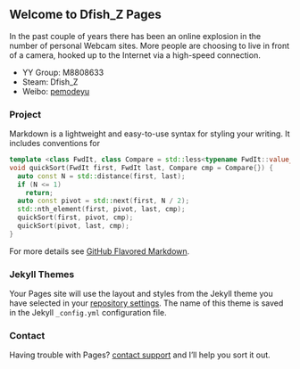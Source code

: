 ## Welcome to Dfish_Z Pages

In the past couple of years there has been an online explosion in the number of personal Webcam sites. More people are choosing to live in front of a camera, hooked up to the Internet via a high-speed connection.

- YY Group: M8808633
- Steam: Dfish_Z
- Weibo: [pemodeyu](http://weibo.com/penmodeyu)

### Project

Markdown is a lightweight and easy-to-use syntax for styling your writing. It includes conventions for

```c++
template <class FwdIt, class Compare = std::less<typename FwdIt::value_type>>
void quickSort(FwdIt first, FwdIt last, Compare cmp = Compare{}) {
  auto const N = std::distance(first, last);
  if (N <= 1)
    return;
  auto const pivot = std::next(first, N / 2);
  std::nth_element(first, pivot, last, cmp);
  quickSort(first, pivot, cmp);
  quickSort(pivot, last, cmp);
}
```

For more details see [GitHub Flavored Markdown](https://guides.github.com/features/mastering-markdown/).

### Jekyll Themes

Your Pages site will use the layout and styles from the Jekyll theme you have selected in your [repository settings](https://github.com/penmodeyu/penmodeyu.github.io/settings). The name of this theme is saved in the Jekyll `_config.yml` configuration file.

### Contact

Having trouble with Pages? [contact support](https://github.com/contact) and I’ll help you sort it out.
